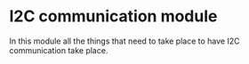 # I2C communication module
In this module all the things that need to take place to have I2C communication take place.